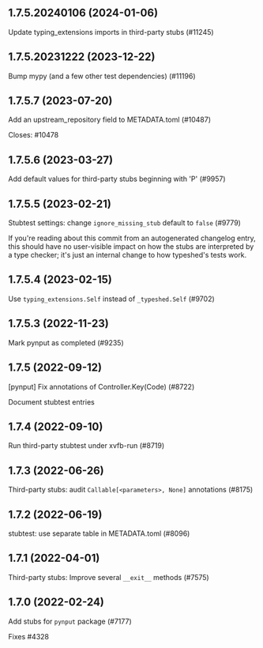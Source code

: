 ## 1.7.5.20240106 (2024-01-06)

Update typing_extensions imports in third-party stubs (#11245)

## 1.7.5.20231222 (2023-12-22)

Bump mypy (and a few other test dependencies) (#11196)

## 1.7.5.7 (2023-07-20)

Add an upstream_repository field to METADATA.toml (#10487)

Closes: #10478

## 1.7.5.6 (2023-03-27)

Add default values for third-party stubs beginning with 'P' (#9957)

## 1.7.5.5 (2023-02-21)

Stubtest settings: change `ignore_missing_stub` default to `false` (#9779)

If you're reading about this commit from an autogenerated changelog entry, this should have no user-visible impact on how the stubs are interpreted by a type checker; it's just an internal change to how typeshed's tests work.

## 1.7.5.4 (2023-02-15)

Use `typing_extensions.Self` instead of `_typeshed.Self` (#9702)

## 1.7.5.3 (2022-11-23)

Mark pynput as completed (#9235)

## 1.7.5 (2022-09-12)

[pynput] Fix annotations of Controller.Key(Code) (#8722)

Document stubtest entries

## 1.7.4 (2022-09-10)

Run third-party stubtest under xvfb-run (#8719)

## 1.7.3 (2022-06-26)

Third-party stubs: audit `Callable[<parameters>, None]` annotations (#8175)

## 1.7.2 (2022-06-19)

stubtest: use separate table in METADATA.toml (#8096)

## 1.7.1 (2022-04-01)

Third-party stubs: Improve several `__exit__` methods (#7575)

## 1.7.0 (2022-02-24)

Add stubs for `pynput` package (#7177)

Fixes #4328

